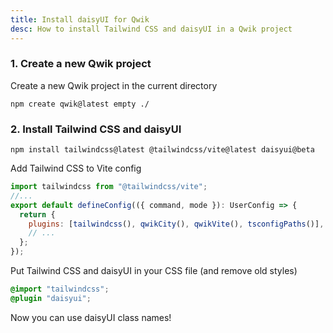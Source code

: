 ```yaml
---
title: Install daisyUI for Qwik
desc: How to install Tailwind CSS and daisyUI in a Qwik project
---
```


### 1. Create a new Qwik project

Create a new Qwik project in the current directory

```sh:Terminal
npm create qwik@latest empty ./
```

### 2. Install Tailwind CSS and daisyUI

```sh:Terminal
npm install tailwindcss@latest @tailwindcss/vite@latest daisyui@beta
```

Add Tailwind CSS to Vite config

```js:vite.config.js
import tailwindcss from "@tailwindcss/vite";
//...
export default defineConfig(({ command, mode }): UserConfig => {
  return {
    plugins: [tailwindcss(), qwikCity(), qwikVite(), tsconfigPaths()],
    // ...
  };
});
```

Put Tailwind CSS and daisyUI in your CSS file (and remove old styles)
  
```postcss:src/index.css
@import "tailwindcss";
@plugin "daisyui";
```

Now you can use daisyUI class names!

